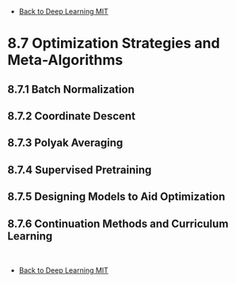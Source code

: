 * [Back to Deep Learning MIT](../../main.md)

# 8.7 Optimization Strategies and Meta-Algorithms

## 8.7.1 Batch Normalization

## 8.7.2 Coordinate Descent

## 8.7.3 Polyak Averaging

## 8.7.4 Supervised Pretraining

## 8.7.5 Designing Models to Aid Optimization

## 8.7.6 Continuation Methods and Curriculum Learning




<br>

* [Back to Deep Learning MIT](../../main.md)
